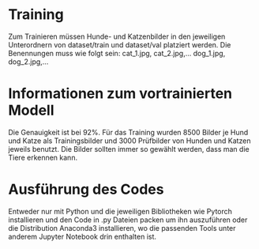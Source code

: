 # Training

Zum Trainieren müssen Hunde- und Katzenbilder in den jeweiligen Unterordnern von dataset/train und dataset/val platziert
werden. 
Die Benennungen muss wie folgt sein: cat_1.jpg, cat_2.jpg,... dog_1.jpg, dog_2.jpg,...

# Informationen zum vortrainierten Modell

Die Genauigkeit ist bei 92%. Für das Training wurden 8500 Bilder je Hund und Katze als Trainingsbilder und 3000 Prüfbilder von Hunden und Katzen jeweils
benutzt. Die Bilder sollten immer so gewählt werden, dass man die Tiere erkennen kann.

# Ausführung des Codes
Entweder nur mit Python und die jeweiligen Bibliotheken wie Pytorch installieren und den Code in .py Dateien packen um ihn auszuführen oder die Distribution Anaconda3 installieren, wo die passenden Tools unter anderem Jupyter Notebook drin enthalten ist.